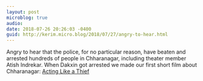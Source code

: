 ```yaml
---
layout: post
microblog: true
audio: 
date: 2018-07-26 20:26:03 -0400
guid: http://kerim.micro.blog/2018/07/27/angry-to-hear.html
---
```

Angry to hear that the police, for no particular reason, have beaten and arrested hundreds of people in Chharanagar, including theater member Atish Indrekar. When Dakxin got arrested we made our first short film about Chharanagar: [Acting Like a Thief](https://www.youtube.com/watch?v=vpbL1UfxnzI)
